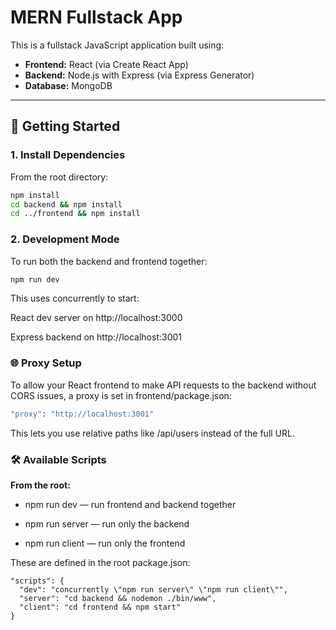 # MERN Fullstack App

This is a fullstack JavaScript application built using:

- **Frontend:** React (via Create React App)
- **Backend:** Node.js with Express (via Express Generator)
- **Database:** MongoDB

---

## 🚀 Getting Started

### 1. Install Dependencies

From the root directory:

```bash
npm install
cd backend && npm install
cd ../frontend && npm install
```

### 2. Development Mode

To run both the backend and frontend together:

```bash
npm run dev
```

This uses concurrently to start:

React dev server on http://localhost:3000

Express backend on http://localhost:3001

### 🌐 Proxy Setup

To allow your React frontend to make API requests to the backend without CORS issues, a proxy is set in frontend/package.json:

```bash
"proxy": "http://localhost:3001"
```

This lets you use relative paths like /api/users instead of the full URL.

### 🛠 Available Scripts

**From the root:**

- npm run dev — run frontend and backend together

- npm run server — run only the backend

- npm run client — run only the frontend

These are defined in the root package.json:

```
"scripts": {
  "dev": "concurrently \"npm run server\" \"npm run client\"",
  "server": "cd backend && nodemon ./bin/www",
  "client": "cd frontend && npm start"
}
```